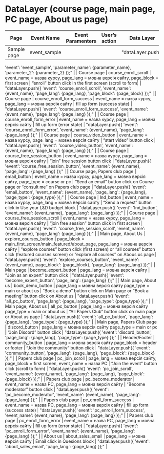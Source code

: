 # DataLayer (course page, main page, PC page, About us page)

| Page | Event Name | Event Paramenters | User’s action | Data Layer |
| --- | --- | --- | --- | --- |
| Sample page | event_sample |  |  | "dataLayer.push({ 
'event': 'event_sample',
'parameter_name': {parameter_name},
'parameter_2': {parameter_2}
});" |
| Course page | course_enroll_scroll | event_name = назва курсу,
page_lang = мовна версія сайту,
page_block = first screen | “enroll” button click in the first screen (scroll to form) | "dataLayer.push({ 
'event': 'course_enroll_scroll', 
'event_name': {event_name},
'page_lang': {page_lang},
'page_block': {page_block}
});" |
| Course page | course_enroll_form_success | event_name = назва курсу, page_lang = мовна версія сайту | fill up form (success state) | "dataLayer.push({ 
'event': 'course_enroll_form_success', 
'event_name': {event_name},
'page_lang': {page_lang}
});" |
| Course page | course_enroll_form_error | event_name = назва курсу, page_lang = мовна версія сайту | fill up form (error state) | "dataLayer.push({ 
'event': 'course_enroll_form_error', 
'event_name': {event_name},
'page_lang': {page_lang}
});" |
| Course page | course_video_button | event_name = назва курсу, page_lang = мовна версія сайту | “start video” button click | "dataLayer.push({ 
'event': 'course_video_button', 
'event_name': {event_name},
'page_lang': {page_lang}
});" |
| Course page | course_free_session_button | event_name = назва курсу, page_lang = мовна версія сайту | “join” free session button click | "dataLayer.push({ 
'event': 'course_free_session_button', 
'event_name': {event_name},
'page_lang': {page_lang}
});" |
| Course page, Papers club page | email_button | event_name = назва курсу, page_lang = мовна версія сайту,
page_type = course or pc | “Send an email” button click on Course page or “consult me” on Papers club page | "dataLayer.push({ 
'event': 'email_button', 
'event_name': {event_name},
'page_lang': {page_lang},
'page_type': {page_type}
});" |
| Course page | lnd_button | event_name = назва курсу, page_lang = мовна версія сайту | “Send a request” button click in Use your L&D budget block | "dataLayer.push({ 
'event': 'lnd_button', 
'event_name': {event_name},
'page_lang': {page_lang}
});" |
| Course page | course_free_session_scroll | event_name = назва курсу, page_lang = мовна версія сайту | “join free session” button click in first screen | "dataLayer.push({ 
'event': 'course_free_session_scroll', 
'event_name': {event_name},
'page_lang': {page_lang}
});" |
| Main page, About Us | explore_courses_button | page_block = main_first_screen/main_featured/about_page, page_lang = мовна версія сайту | “explore courses” button click (first screen)
or
“all courses” button click (featured courses screen)
or “explore all courses” on Abous us page | "dataLayer.push({ 
'event': 'explore_courses_button', 
'event_name': {event_name},
page_block': {page_block},
'page_lang': {page_lang}
});" |
| Main page | become_expert_button | page_lang = мовна версія сайту | “Join as an expert” button click | "dataLayer.push({ 
'event': 'become_expert_button', 
'page_lang': {page_lang}
});" |
| Main page, About us | book_demo_button | page_lang = мовна версія сайту
page_type = main or about us | “Book a demo” button click on Main page
or
”Book a meeting” button click on About us | "dataLayer.push({ 
'event': 'all_pc_button', 
'page_lang': {page_lang},
'page_type': {page_type}
});" |
| Main page, About us | all_pc_button | page_lang = мовна версія сайту
page_type = main or about us | “All Papers Club” button click on main page or About us page | "dataLayer.push({ 
'event': 'all_pc_button', 
'page_lang': {page_lang},
'page_type': {page_type}
});" |
| Main page, Papers Club page | discord_button | page_lang = мовна версія сайту
page_type = main or pc | “Join Discord” button click | "dataLayer.push({ 
'event': 'discord_button', 
'page_lang': {page_lang},
'page_type': {page_type}
});" |
| Header/Footer | community_button | page_lang = мовна версія сайту
page_block = header or footer | “Join the community” button click | "dataLayer.push({ 
'event': 'community_button', 
'page_lang': {page_lang},
'page_block': {page_block}
});" |
| Papers club page | pc_join_scroll | page_lang = мовна версія сайту,
page_block = first screen,
event_name = назва PC | “Join the event” button click (scroll to form) | "dataLayer.push({ 
'event': 'pc_join_scroll', 
'event_name': {event_name},
'page_lang': {page_lang},
'page_block': {page_block}
});" |
| Papers club page | pc_become_moderator | event_name = назва PC, page_lang = мовна версія сайту | “Become moderator” button click | "dataLayer.push({ 
'event': 'pc_become_moderator', 
'event_name': {event_name},
'page_lang': {page_lang}
});" |
| Papers club page | pc_enroll_form_success | event_name = назва PC, page_lang = мовна версія сайту | fill up form (success state) | "dataLayer.push({ 
'event': 'pc_enroll_form_success', 
'event_name': {event_name},
'page_lang': {page_lang}
});" |
| Papers club page | pc_enroll_form_error | event_name = назва PC, page_lang = мовна версія сайту | fill up form (error state) | "dataLayer.push({ 
'event': 'pc_enroll_form_error', 
'event_name': {event_name},
'page_lang': {page_lang}
});" |
| About us | about_sales_email | page_lang = мовна версія сайту | Email click in Quesions block | "dataLayer.push({ 
'event': 'about_sales_email', 
'page_lang': {page_lang}
});" |